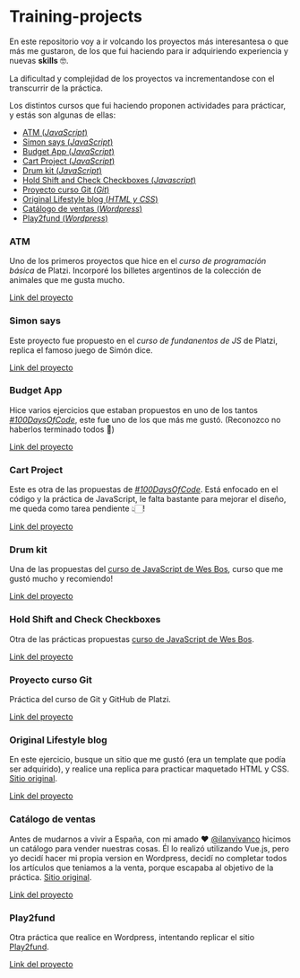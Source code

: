 # Training-projects

En este repositorio voy a ir volcando los proyectos más interesantesa o que más me gustaron, de los que fui haciendo para ir adquiriendo experiencia y nuevas **skills** 🤓.

La dificultad y complejidad de los proyectos va incrementandose con el transcurrir de la práctica.

Los distintos cursos que fui haciendo proponen actividades para prácticar, y estás son algunas de ellas:

+ [ATM (_JavaScript_)](#atm)
+ [Simon says (_JavaScript_)](#simon-says)
+ [Budget App (_JavaScript_)](#budget-app)
+ [Cart Project (_JavaScript_)](#cart-project)
+ [Drum kit (_JavaScript_)](#drum-kit)
+ [Hold Shift and Check Checkboxes (_Javascript_)](#hold-shift-and-check-checkboxes)
+ [Proyecto curso Git (_Git_)](#proyecto-curso-git)
+ [Original Lifestyle blog (_HTML y CSS_)](#original-lifestyle-blog)
+ [Catálogo de ventas (_Wordpress_)](#catálogo-de-ventas)
+ [Play2fund (_Wordpress_)](#play2fund)


### ATM
Uno de los primeros proyectos que hice en el _curso de programación básica_ de Platzi. Incorporé los billetes argentinos de la colección de animales que me gusta mucho.

[Link del proyecto](http://projects.gisehaag.com/training-projects/ATM/)

### Simon says
Este proyecto fue propuesto en el _curso de fundanentos de JS_ de Platzi, replica el famoso juego de Simón dice.

[Link del proyecto](http://projects.gisehaag.com/training-projects/simon-says/)

### Budget App
Hice varios ejercicios que estaban propuestos en uno de los tantos [_#100DaysOfCode_](https://jsbeginners.com/javascript-projects-for-beginners/), este fue uno de los que más me gustó.
(Reconozco no haberlos terminado todos 🤭)

[Link del proyecto](http://projects.gisehaag.com/training-projects/budget-app/)

### Cart Project
Este es otra de las propuestas de [_#100DaysOfCode_](https://jsbeginners.com/javascript-projects-for-beginners/). Está enfocado en el código y la práctica de JavaScript, le falta bastante para mejorar el diseño, me queda como tarea pendiente 👆🏻!

[Link del proyecto](http://projects.gisehaag.com/training-projects/cart-project/)

### Drum kit
Una de las propuestas del [curso de JavaScript de Wes Bos](https://javascript30.com/), curso que me gustó mucho y recomiendo!

[Link del proyecto](http://projects.gisehaag.com/training-projects/drum-kit/)

### Hold Shift and Check Checkboxes
Otra de las prácticas propuestas [curso de JavaScript de Wes Bos](https://javascript30.com/).

[Link del proyecto](http://projects.gisehaag.com/training-projects/hold-shift-and-check-checkboxes/)

### Proyecto curso Git

Práctica del curso de Git y GitHub de Platzi.

[Link del proyecto](http://projects.gisehaag.com/training-projects/proyecto-curso-git/)

### Original Lifestyle blog

En este ejercicio, busque un sitio que me gustó (era un template que podía ser adquirido), y realice una replica para practicar maquetado HTML y CSS. [Sitio original](https://colorlib.com/preview/#original).

[Link del proyecto](http://projects.gisehaag.com/training-projects/original-lifestyle-blog/)

### Catálogo de ventas

Antes de mudarnos a vivir a España, con mi amado ❤ [@ilanvivanco](https://github.com/ilanvivanco) hicimos un catálogo para vender nuestras cosas. Él lo realizó utilizando Vue.js, pero yo decidí hacer mi propia version en Wordpress, decidí no completar todos los artículos que teniamos a la venta, porque escapaba al objetivo de la práctica. [Sitio original](https://catalogo.ilanvivanco.com).

[Link del proyecto](http://catalogo.gisehaag.com/)

### Play2fund
Otra práctica que realice en Wordpress, intentando replicar el sitio [Play2fund](https://play2fund.com/).

[Link del proyecto](http://p2f.gisehaag.com/)
